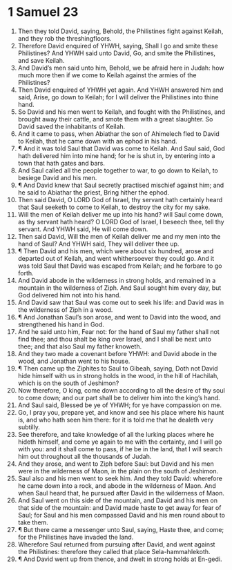 ﻿# 1 Samuel 23
1. Then they told David, saying, Behold, the Philistines fight against Keilah, and they rob the threshingfloors. 
2. Therefore David enquired of YHWH, saying, Shall I go and smite these Philistines? And YHWH said unto David, Go, and smite the Philistines, and save Keilah. 
3. And David’s men said unto him, Behold, we be afraid here in Judah: how much more then if we come to Keilah against the armies of the Philistines? 
4. Then David enquired of YHWH yet again. And YHWH answered him and said, Arise, go down to Keilah; for I will deliver the Philistines into thine hand. 
5. So David and his men went to Keilah, and fought with the Philistines, and brought away their cattle, and smote them with a great slaughter. So David saved the inhabitants of Keilah. 
6. And it came to pass, when Abiathar the son of Ahimelech fled to David to Keilah, that he came down with an ephod in his hand. 
7. ¶ And it was told Saul that David was come to Keilah. And Saul said, God hath delivered him into mine hand; for he is shut in, by entering into a town that hath gates and bars. 
8. And Saul called all the people together to war, to go down to Keilah, to besiege David and his men. 
9. ¶ And David knew that Saul secretly practised mischief against him; and he said to Abiathar the priest, Bring hither the ephod. 
10. Then said David, O LORD God of Israel, thy servant hath certainly heard that Saul seeketh to come to Keilah, to destroy the city for my sake. 
11. Will the men of Keilah deliver me up into his hand? will Saul come down, as thy servant hath heard? O LORD God of Israel, I beseech thee, tell thy servant. And YHWH said, He will come down. 
12. Then said David, Will the men of Keilah deliver me and my men into the hand of Saul? And YHWH said, They will deliver thee up. 
13. ¶ Then David and his men, which were about six hundred, arose and departed out of Keilah, and went whithersoever they could go. And it was told Saul that David was escaped from Keilah; and he forbare to go forth. 
14. And David abode in the wilderness in strong holds, and remained in a mountain in the wilderness of Ziph. And Saul sought him every day, but God delivered him not into his hand. 
15. And David saw that Saul was come out to seek his life: and David was in the wilderness of Ziph in a wood. 
16. ¶ And Jonathan Saul’s son arose, and went to David into the wood, and strengthened his hand in God. 
17. And he said unto him, Fear not: for the hand of Saul my father shall not find thee; and thou shalt be king over Israel, and I shall be next unto thee; and that also Saul my father knoweth. 
18. And they two made a covenant before YHWH: and David abode in the wood, and Jonathan went to his house. 
19. ¶ Then came up the Ziphites to Saul to Gibeah, saying, Doth not David hide himself with us in strong holds in the wood, in the hill of Hachilah, which is on the south of Jeshimon? 
20. Now therefore, O king, come down according to all the desire of thy soul to come down; and our part shall be to deliver him into the king’s hand. 
21. And Saul said, Blessed be ye of YHWH; for ye have compassion on me. 
22. Go, I pray you, prepare yet, and know and see his place where his haunt is, and who hath seen him there: for it is told me that he dealeth very subtilly. 
23. See therefore, and take knowledge of all the lurking places where he hideth himself, and come ye again to me with the certainty, and I will go with you: and it shall come to pass, if he be in the land, that I will search him out throughout all the thousands of Judah. 
24. And they arose, and went to Ziph before Saul: but David and his men were in the wilderness of Maon, in the plain on the south of Jeshimon. 
25. Saul also and his men went to seek him. And they told David: wherefore he came down into a rock, and abode in the wilderness of Maon. And when Saul heard that, he pursued after David in the wilderness of Maon. 
26. And Saul went on this side of the mountain, and David and his men on that side of the mountain: and David made haste to get away for fear of Saul; for Saul and his men compassed David and his men round about to take them. 
27. ¶ But there came a messenger unto Saul, saying, Haste thee, and come; for the Philistines have invaded the land. 
28. Wherefore Saul returned from pursuing after David, and went against the Philistines: therefore they called that place Sela-hammahlekoth. 
29. ¶ And David went up from thence, and dwelt in strong holds at En-gedi. 
